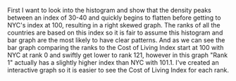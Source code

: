 First I want to look into the histogram and show that the density peaks between an index of 30-40 and quickly begins to flatten before getting to NYC's index at 100, resulting in a right skewed graph. The ranks of all the countries are based on this index so it is fair to assume this histogram and bar graph are the most likely to have clear patterns. And as we can see the bar graph comparing the ranks to the Cost of Living Index start at 100 with NYC at rank 0 and swiftly get lower to rank 121, however in this graph "Rank 1" actually has a slightly higher index than NYC with 101.1. I've created an interactive graph so it is easier to see the Cost of Living Index for each rank.
